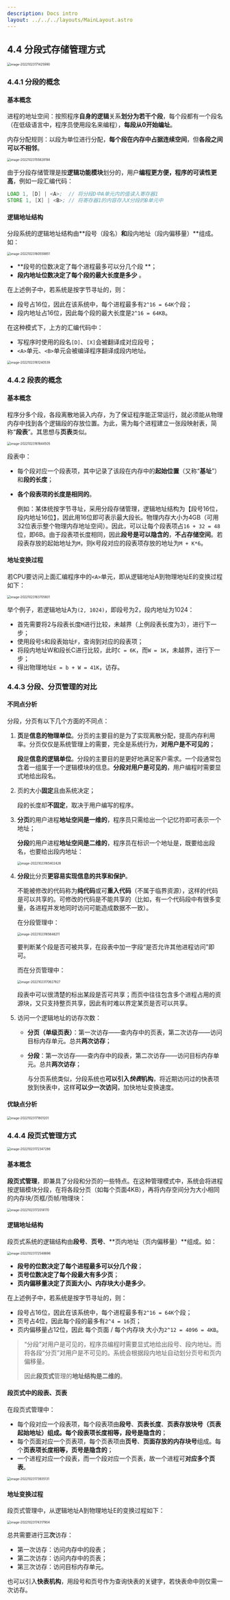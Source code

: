 ```yaml
---
description: Docs intro
layout: ../../../layouts/MainLayout.astro
---
```


## 4.4 分段式存储管理方式

<img src="https://images.drshw.tech/images/notes/image-20221023171425990.png" alt="image-20221023171425990" style="zoom:50%;" />

### 4.4.1 分段的概念

#### 基本概念

进程的地址空间：按照程序**自身的逻辑**关系**划分为若干个段**，每个段都有一个段名（在低级语言中，程序员使用段名来编程），**每段从0开始编址**。

内存分配规则：以段为单位进行分配，**每个段在内存中占据连续空间**，但**各段之间可以不相邻**。

<img src="https://images.drshw.tech/images/notes/image-20221023155828194.png" alt="image-20221023155828194" style="zoom:50%;" />

由于分段存储管理是按**逻辑功能模块**划分的，用户**编程更方便，程序的可读性更高**，例如一段汇编代码：

```asm
LOAD 1, [D] | <A>;	// 将分段D中A单元内的值读入寄存器1
STORE 1, [X] | <B>;	// 将寄存器1的内容存入X分段的B单元中
```

#### 逻辑地址结构

分段系统的逻辑地址结构由**段号（段名）**和**段内地址（段内偏移量）**组成。如：

<img src="https://images.drshw.tech/images/notes/image-20221023160559851.png" alt="image-20221023160559851" style="zoom:50%;" />

+ **段号的位数决定了每个进程最多可以分几个段 **；
+ **段内地址位数决定了每个段的最大长度是多少** 。

在上述例子中，若系统是按字节寻址的，则：

+ 段号占16位，因此在该系统中，每个进程最多有`2^16 = 64K`个段；
+ 段内地址占16位，因此每个段的最大长度是`2^16 = 64KB`。

在这种模式下，上方的汇编代码中：

+ 写程序时使用的段名`[D]`、`[X]`会被翻译成对应段号；
+ `<A>`单元、`<B>`单元会被编译程序翻译成段内地址。

<img src="https://images.drshw.tech/images/notes/image-20221023161240539.png" alt="image-20221023161240539" style="zoom:50%;" />

### 4.4.2 段表的概念

#### 基本概念

程序分多个段，各段离散地装入内存，为了保证程序能正常运行，就必须能从物理内存中找到各个逻辑段的存放位置。为此，需为每个进程建立一张段映射表，简称“**段表**”。其思想与**页表**类似。

<img src="https://images.drshw.tech/images/notes/image-20221023161644505.png" alt="image-20221023161644505" style="zoom:50%;" />

段表中：

+ 每个段对应一个段表项，其中记录了该段在内存中的**起始位置**（又称“**基址**”）和**段的长度**；

+ **各个段表项的长度是相同的**。

  例如：某体统按字节寻址，采用分段存储管理，逻辑地址结构为【段号16位，段内地址16位】，因此用16位即可表示最大段长。物理内存大小为4GB（可用32位表示整个物理内存地址空间）。因此，可以让每个段表项占`16 + 32 = 48`位，即6B。由于段表项长度相同，因此**段号是可以隐含的**，**不占存储空间**。若段表存放的起始地址为`M`，则`K`号段对应的段表项存放的地址为`M + K*6`。

#### 地址变换过程

若CPU要访问上面汇编程序中的`<A>`单元，即从逻辑地址A到物理地址E的变换过程如下：

<img src="https://images.drshw.tech/images/notes/image-20221023163705601.png" alt="image-20221023163705601" style="zoom:50%;" />

举个例子，若逻辑地址A为`(2, 1024)`，即段号为2，段内地址为1024：

+ 首先需要将2与段表长度`M`进行比较，未越界（上例段表长度为3），进行下一步；
+ 使用段号`S`和段表始址`F`，查询到对应的段表项；
+ 将段内地址W和段长C进行比较，此时`C = 6K`，而`W = 1K`，未越界，进行下一步；
+ 得出物理地址`E = b + W = 41K`，访存。

### 4.4.3 分段、分页管理的对比

#### 不同点分析

分段，分页有以下几个方面的不同点：

1. **页**是**信息的物理单位**。分页的主要目的是为了实现离散分配，提高内存利用率。分页仅仅是系统管理上的需要，完全是系统行为，**对用户是不可见的**；

   **段**是**信息的逻辑单位**。分段的主要目的是更好地满足客户需求。一个段通常包含着一组属于一个逻辑模块的信息。**分段对用户是可见的**，用户编程时需要显式地给出段名。

2. 页的大小**固定**且由系统决定；

   段的长度却**不固定**，取决于用户编写的程序。

3. **分页**的用户进程**地址空间是一维的**，程序员只需给出一个记忆符即可表示一个地址；

   **分段**的用户进程**地址空间是二维的**，程序员在标识一个地址是，既要给出段名，也要给出段内地址：

   <img src="https://images.drshw.tech/images/notes/image-20221023165402426.png" alt="image-20221023165402426" style="zoom:50%;" />

4. **分段**比分页**更容易实现信息的共享和保护**。

   不能被修改的代码称为**纯代码**或可**重入代码**（不属于临界资源），这样的代码是可以共享的。可修改的代码是不能共享的（比如，有一个代码段中有很多变量，各进程并发地同时访问可能造成数据不一致）。

   在分段管理中：

   <img src="https://images.drshw.tech/images/notes/image-20221023165646211.png" alt="image-20221023165646211" style="zoom:50%;" />

   要判断某个段是否可被共享，在段表中加一字段“是否允许其他进程访问”即可。

   而在分页管理中：

   <img src="https://images.drshw.tech/images/notes/image-20221023170627827.png" alt="image-20221023170627827" style="zoom:50%;" />

   段表中可以很清楚的标出某段是否可共享；而页中往往包含多个进程占用的资源块，又只支持整页共享，因此有时难以界定某页是否可以共享。

5. 访问一个逻辑地址的访存次数：

   + **分页（单级页表）**：第一次访存——查内存中的页表，第二次访存——访问目标内存单元。总共**两次访存**；

   + **分段**：第一次访存——查内存中的段表，第二次访存——访问目标内存单元。总共**两次访存**；

     与分页系统类似，分段系统也**可以引入*快表*机构**，将近期访问过的快表项放到快表中，这样**可以少一次访问**，加快地址变换速度。

#### 优缺点分析

<img src="https://images.drshw.tech/images/notes/image-20221023171801201.png" alt="image-20221023171801201" style="zoom:50%;" />

### 4.4.4 段页式管理方式

 <img src="https://images.drshw.tech/images/notes/image-20221023172347286.png" alt="image-20221023172347286" style="zoom:50%;" />

#### 基本概念

**段页式管理**，即兼具了分段和分页的一些特点。在这种管理模式中，系统会将进程按逻辑模块分段，在将各段分页（如每个页面4KB），再将内存空间分为大小相同的内存块/页框/页帧/物理块：

<img src="https://images.drshw.tech/images/notes/image-20221023172014170.png" alt="image-20221023172014170" style="zoom:50%;" />

#### 逻辑地址结构

段页式系统的逻辑结构由**段号**、**页号**、**页内地址（页内偏移量）**组成。如：

<img src="https://images.drshw.tech/images/notes/image-20221023172548696.png" alt="image-20221023172548696" style="zoom:50%;" />

+ **段号的位数决定了每个进程最多可以分几个段**；
+ **页号位数决定了每个段最大有多少页**；
+ **页内偏移量决定了页面大小、内存块大小是多少**。

在上述例子中，若系统是按字节寻址的，则：

+ 段号占16位，因此在该系统中，每个进程最多有`2^16 = 64K`个段；
+ 页号占4位，因此每个段的最多有`2^4 = 16`页；
+ 页内偏移量占12位，因此 每个页面 / 每个内存块 大小为`2^12 = 4096 = 4KB`。

> “分段”对用户是可见的，程序员编程时需要显式地给出段号、段内地址。而将各段“分页”对用户是不可见的。系统会根据段内地址自动划分页号和页内偏移量。
>
> 因此**段页式**管理的**地址结构是二维的**。

#### 段页式中的段表、页表

在段页式管理中：

+ 每个段对应一个段表项，每个段表项由**段号**、**页表长度**、**页表存放块号（页表起始地址）**组成。每个**段表项长度相等，段号是隐含的**；
+ 每个页面对应一个页表项，每个页表项由**页号**、**页面存放的内存块号**组成。每个**页表项长度相等，页号是隐含的**；
+ 一个进程对应一个段表，而一个段对应一个页表，故一个进程可**对应多个页表**。

<img src="https://images.drshw.tech/images/notes/image-20221023173935131.png" alt="image-20221023173935131" style="zoom:50%;" />

#### 地址变换过程

段页式管理中，从逻辑地址A到物理地址E的变换过程如下：

<img src="https://images.drshw.tech/images/notes/image-20221023174317904.png" alt="image-20221023174317904" style="zoom:50%;" />

总共需要进行**三次**访存：

+ 第一次访存：访问内存中的段表；
+ 第二次访存：访问内存中的页表；
+ 第三次访存：访问目标内存单元。

也可以引入**快表机构**，用段号和页号作为查询快表的关键字，若快表命中则仅需一次访存。
